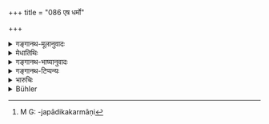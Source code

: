 +++
title = "086 एष धर्मो"

+++

<details><summary>गङ्गानथ-मूलानुवादः</summary>

Thus have the duties of the self-controlled Renunciates been expounded to you. Listen now to the duties of the ‘renouncers of the Veda.’—(86).
</details>

<details><summary>मेधातिथिः</summary>

वेदस्य संन्यासः त्यागः, स एषाम् अस्तीति **वेदसंन्यासिकाः** । वेदशब्देन यागहोमादेः कर्मणस् त्याग उच्यते, न पुनर् जपत्यागः । आत्मचिन्तनं तु विहितम् एव । केवलं धनसाध्याः शरीरक्लेशसाध्याश् च तीर्थयात्रादय उपवासादयश् च निषिध्यन्ते । यानि त्व् आत्मैकसाधनसाध्यानि संध्याजपादिकर्माणि[^५२] तेषाम् अनिषेधः । तद् एतत् स्वस्थान एव दर्शयिष्यामः । आद्येनार्धेन प्रव्रज्याश्रमोपसंहारः । उत्तरेण वेदसंन्यासिकस्य कर्मोपदेशप्रतिज्ञा ॥ ६.८६ ॥


[^५२]:
     M G: -japādikakarmāṇi
</details>

<details><summary>गङ्गानथ-भाष्यानुवादः</summary>

Those who have taken to the renouncing of the Veda are called ‘*Veda-sanyāsika*,’ ‘renouncers of the Veda.’ The term ‘*veda*’ indicates the renouncing of all such acts as the pouring of libations and the like, and not that of reciting Vedic texts; then again, as for meditation on the soul, this has been enjoined for these men also; so that what are forbidden Cor them are such acts as going on pilgrimages, keeping of fasts and so forth, all which require (for their accomplishment) wealth as well as bodily labour; and the prohibition does not apply to such acts as the twilight-prayer, repeating of mantras and the like, for which the man needs nothing besides himself. All this we shall explain at the proper place.

The first half of the verse sums up the section on Renunciation, and the second half introduces the duties of the ‘renouncer of the Veda.’—(86).
</details>

<details><summary>गङ्गानथ-टिप्पन्यः</summary>

“Govindarāja is of the opinion that the persons named above (4.22) are
here intended. But from what follows (verses 94, 95) it appears that
those Brāhmaṇas are meant who, though solely intent on the acquisition
of Supreme Knowledge, and retired from all worldly affairs, continue to
reside in their houses; see also 4.257. Govindarāja and Nārāyaṇa assume
that they remain Householders, while Kullūka counts them among the
ascetics.”—*Buhler*.
</details>

<details><summary>भारुचिः</summary>

पूर्वोत्तरयोः प्रकरणयोर् उपसंहारार्थोपन्यासार्थः श्लोकः । वेदस्य संन्यासो वेदसंन्यासः । तत्र भवो **वेदसंन्यासिकम्** । न हि वेदस्य संन्यासो ऽस्ति शास्त्रविरोधात्, यतः सामर्थ्याद् अयम् अस्यार्थ उच्यते । वेदस्य हि ग्रन्थार्थाभ्यासनिमित्तः, तदर्थानुष्ठानाय च प्रतिग्रहादीनां वृत्तिकर्मणां संन्यासो यस्य स वेदसंन्यासिको गृहस्त एव कृतकरणीयो ऽभिधीयते सामर्थ्यात् । तथा च तं वक्ष्यत्य् अनन्तरम् एव । कृतसंपत्तिविधानो वा आसन्नमृत्यूपदर्शकेनारिष्टदर्शनेन । तथा च वाजसनेयकं रहस्यब्राह्मणम् इदमर्थं भवति । "अथातः संप्रत्तिः । यदा प्रैष्यन् मन्यते ऽथ पुत्रम् आह" इत्य् एवमादि । स हि कृतकरणीयः तथावसन्नशरीरो वा जरसा कृतसंपत्तिविधानो पुत्रोपहृतवृत्तिर् अस्याम् अवस्थायां निरुत्सुकः परमसंयमवान् परमात्मध्यानैकालम्बनः सुखम् आसीत । न तु नित्यानाम् अग्निहोत्रादीनां संन्यासो ऽस्ति, नित्यत्वाद् एव, शास्त्रविरोधाच् च, न च वेदस्येत्य् उक्तम् । यतो ऽयम् एव शास्त्रार्थ इति, विकल्पार्थश् चायम् अस्येहोपदेशः पारिव्राज्येनाक्रमे ऽपि कथम् । यस् तावत् समर्थो गृहात् प्रव्रज्यायां तस्य यथाशास्त्रं संभवति, असमर्थस्य पुनर् उत्सृष्टाग्नेः शास्त्राद् अर्थाद् वेयम् अवस्थोच्यते । प्रव्रज्या वैकल्पिकी । एवं च कृत्वा प्रव्रज्यानन्तरं (?) तदुपदेशो युज्यत इति ॥ ६.८६ ॥

_उक्त आश्रमाणां समुच्चयस्, तेषां पुनर् अधुना बाधाविकल्पौ वक्तव्याव् इति । यतस् तत्प्रसिद्धय इदम् आरभ्यते ।_
</details>

<details><summary>Bühler</summary>

086	Thus the law (valid) for self-restrained ascetics has been explained to you; now listen to the (particular) duties of those who give up (the rites prescribed by) the Veda.
</details>
